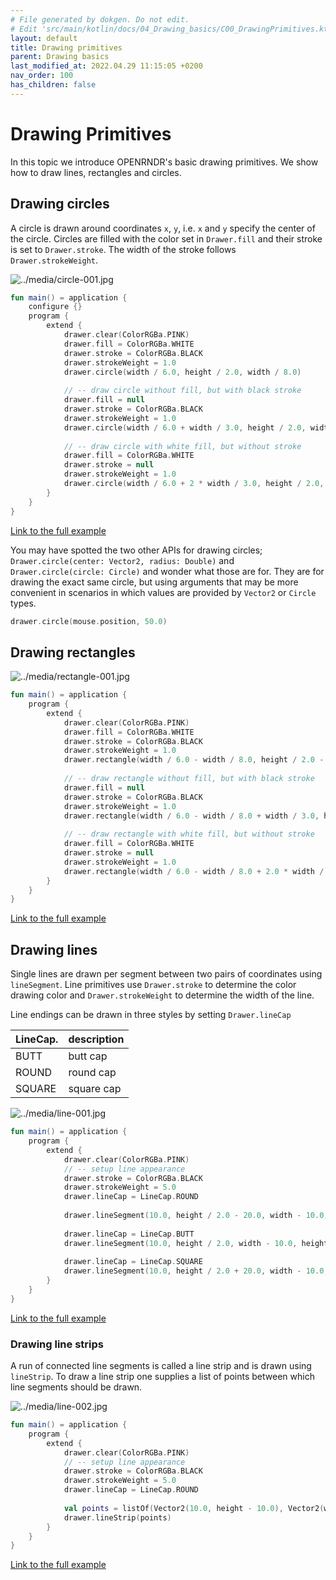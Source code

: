 ```yaml
---
# File generated by dokgen. Do not edit. 
# Edit 'src/main/kotlin/docs/04_Drawing_basics/C00_DrawingPrimitives.kt' instead.
layout: default
title: Drawing primitives
parent: Drawing basics
last_modified_at: 2022.04.29 11:15:05 +0200
nav_order: 100
has_children: false
---
```

 
# Drawing Primitives

In this topic we introduce OPENRNDR's basic drawing primitives. We show how to draw lines, rectangles and circles.

## Drawing circles

A circle is drawn around coordinates `x`, `y`, i.e. `x` and `y` specify the center of the circle.
Circles are filled with the color set in `Drawer.fill` and their stroke is set to `Drawer.stroke`. The width of the stroke follows `Drawer.strokeWeight`. 
 
<img alt="../media/circle-001.jpg" src="../media/circle-001.jpg" loading="lazy"> 
 
```kotlin
fun main() = application {
    configure {}
    program {
        extend {
            drawer.clear(ColorRGBa.PINK)
            drawer.fill = ColorRGBa.WHITE
            drawer.stroke = ColorRGBa.BLACK
            drawer.strokeWeight = 1.0
            drawer.circle(width / 6.0, height / 2.0, width / 8.0)
            
            // -- draw circle without fill, but with black stroke
            drawer.fill = null
            drawer.stroke = ColorRGBa.BLACK
            drawer.strokeWeight = 1.0
            drawer.circle(width / 6.0 + width / 3.0, height / 2.0, width / 8.0)
            
            // -- draw circle with white fill, but without stroke
            drawer.fill = ColorRGBa.WHITE
            drawer.stroke = null
            drawer.strokeWeight = 1.0
            drawer.circle(width / 6.0 + 2 * width / 3.0, height / 2.0, width / 8.0)
        }
    }
}
``` 
 
[Link to the full example](https://github.com/openrndr/openrndr-examples/blob/master/src/main/kotlin/examples/04_Drawing_basics/C00_DrawingPrimitives000.kt) 
 
You may have spotted the two other APIs for drawing circles; `Drawer.circle(center: Vector2, radius: Double)` and `Drawer.circle(circle: Circle)` and wonder what those are for. They are for drawing the exact same circle, but using arguments that may be more convenient in scenarios in which values are provided by `Vector2` or `Circle` types. 
 
```kotlin
drawer.circle(mouse.position, 50.0)
``` 
 
## Drawing rectangles 
 
<img alt="../media/rectangle-001.jpg" src="../media/rectangle-001.jpg" loading="lazy"> 
 
```kotlin
fun main() = application {
    program {
        extend {
            drawer.clear(ColorRGBa.PINK)
            drawer.fill = ColorRGBa.WHITE
            drawer.stroke = ColorRGBa.BLACK
            drawer.strokeWeight = 1.0
            drawer.rectangle(width / 6.0 - width / 8.0, height / 2.0 - width / 8.0, width / 4.0, width / 4.0)
            
            // -- draw rectangle without fill, but with black stroke
            drawer.fill = null
            drawer.stroke = ColorRGBa.BLACK
            drawer.strokeWeight = 1.0
            drawer.rectangle(width / 6.0 - width / 8.0 + width / 3.0, height / 2.0 - width / 8.0, width / 4.0, width / 4.0)
            
            // -- draw rectangle with white fill, but without stroke
            drawer.fill = ColorRGBa.WHITE
            drawer.stroke = null
            drawer.strokeWeight = 1.0
            drawer.rectangle(width / 6.0 - width / 8.0 + 2.0 * width / 3.0, height / 2.0 - width / 8.0, width / 4.0, width / 4.0)
        }
    }
}
``` 
 
[Link to the full example](https://github.com/openrndr/openrndr-examples/blob/master/src/main/kotlin/examples/04_Drawing_basics/C00_DrawingPrimitives001.kt) 
 
## Drawing lines
Single lines are drawn per segment between two pairs of coordinates using `lineSegment`. Line primitives use `Drawer.stroke` to determine the color drawing color and `Drawer.strokeWeight` to determine the width of the line.

Line endings can be drawn in three styles by setting `Drawer.lineCap`

LineCap. | description
---------|------------
BUTT     | butt cap
ROUND    | round cap
SQUARE   | square cap 
 
<img alt="../media/line-001.jpg" src="../media/line-001.jpg" loading="lazy"> 
 
```kotlin
fun main() = application {
    program {
        extend {
            drawer.clear(ColorRGBa.PINK)
            // -- setup line appearance
            drawer.stroke = ColorRGBa.BLACK
            drawer.strokeWeight = 5.0
            drawer.lineCap = LineCap.ROUND
            
            drawer.lineSegment(10.0, height / 2.0 - 20.0, width - 10.0, height / 2.0 - 20.0)
            
            drawer.lineCap = LineCap.BUTT
            drawer.lineSegment(10.0, height / 2.0, width - 10.0, height / 2.0)
            
            drawer.lineCap = LineCap.SQUARE
            drawer.lineSegment(10.0, height / 2.0 + 20.0, width - 10.0, height / 2.0 + 20.0)
        }
    }
}
``` 
 
[Link to the full example](https://github.com/openrndr/openrndr-examples/blob/master/src/main/kotlin/examples/04_Drawing_basics/C00_DrawingPrimitives002.kt) 
 
### Drawing line strips
A run of connected line segments is called a line strip and is drawn using `lineStrip`.
To draw a line strip one supplies a list of points between which line segments should be drawn. 
 
<img alt="../media/line-002.jpg" src="../media/line-002.jpg" loading="lazy"> 
 
```kotlin
fun main() = application {
    program {
        extend {
            drawer.clear(ColorRGBa.PINK)
            // -- setup line appearance
            drawer.stroke = ColorRGBa.BLACK
            drawer.strokeWeight = 5.0
            drawer.lineCap = LineCap.ROUND
            
            val points = listOf(Vector2(10.0, height - 10.0), Vector2(width / 2.0, 10.0), Vector2(width - 10.0, height - 10.0))
            drawer.lineStrip(points)
        }
    }
}
``` 
 
[Link to the full example](https://github.com/openrndr/openrndr-examples/blob/master/src/main/kotlin/examples/04_Drawing_basics/C00_DrawingPrimitives003.kt) 
